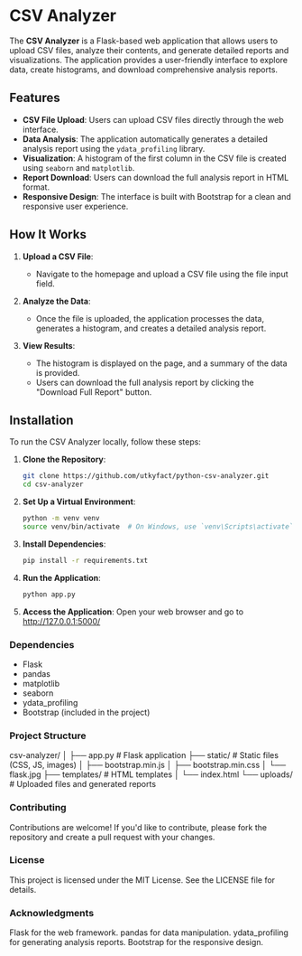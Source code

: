 # CSV Analyzer

The **CSV Analyzer** is a Flask-based web application that allows users to upload CSV files, analyze their contents, and generate detailed reports and visualizations. The application provides a user-friendly interface to explore data, create histograms, and download comprehensive analysis reports.

## Features

- **CSV File Upload**: Users can upload CSV files directly through the web interface.
- **Data Analysis**: The application automatically generates a detailed analysis report using the `ydata_profiling` library.
- **Visualization**: A histogram of the first column in the CSV file is created using `seaborn` and `matplotlib`.
- **Report Download**: Users can download the full analysis report in HTML format.
- **Responsive Design**: The interface is built with Bootstrap for a clean and responsive user experience.

## How It Works

1. **Upload a CSV File**: 
   - Navigate to the homepage and upload a CSV file using the file input field.
   
2. **Analyze the Data**:
   - Once the file is uploaded, the application processes the data, generates a histogram, and creates a detailed analysis report.

3. **View Results**:
   - The histogram is displayed on the page, and a summary of the data is provided.
   - Users can download the full analysis report by clicking the "Download Full Report" button.

## Installation

To run the CSV Analyzer locally, follow these steps:

1. **Clone the Repository**:
   ```bash
   git clone https://github.com/utkyfact/python-csv-analyzer.git
   cd csv-analyzer
   ````
2. **Set Up a Virtual Environment**:
   ```bash
   python -m venv venv
   source venv/bin/activate  # On Windows, use `venv\Scripts\activate`
   ````
3. **Install Dependencies**:
   ```bash
   pip install -r requirements.txt
   ````
4. **Run the Application**:
    ```bash
   python app.py
   ````
5. **Access the Application**:
   Open your web browser and go to http://127.0.0.1:5000/

### Dependencies

- Flask
- pandas
- matplotlib
- seaborn
- ydata_profiling
- Bootstrap (included in the project)

### Project Structure
csv-analyzer/
│
├── app.py                # Flask application
├── static/               # Static files (CSS, JS, images)
│   ├── bootstrap.min.js
│   ├── bootstrap.min.css
│   └── flask.jpg
├── templates/            # HTML templates
│   └── index.html
└── uploads/              # Uploaded files and generated reports

### Contributing
Contributions are welcome! If you'd like to contribute, please fork the repository and create a pull request with your changes.

### License
This project is licensed under the MIT License. See the LICENSE file for details.

### Acknowledgments
Flask for the web framework.
pandas for data manipulation.
ydata_profiling for generating analysis reports.
Bootstrap for the responsive design.
